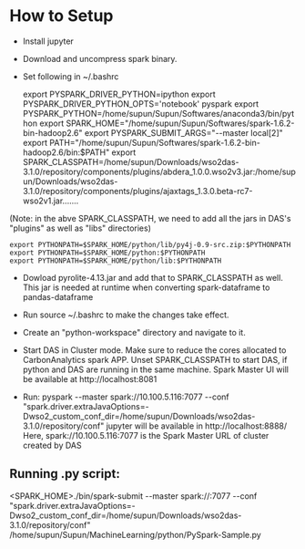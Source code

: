 How to Setup
============


- Install jupyter

- Download and uncompress spark binary.

- Set following in ~/.bashrc


	export PYSPARK_DRIVER_PYTHON=ipython
	export PYSPARK_DRIVER_PYTHON_OPTS='notebook' pyspark
	export PYSPARK_PYTHON=/home/supun/Supun/Softwares/anaconda3/bin/python
	export SPARK_HOME="/home/supun/Supun/Softwares/spark-1.6.2-bin-hadoop2.6"
	export PYSPARK_SUBMIT_ARGS="--master local[2]"
	export PATH="/home/supun/Supun/Softwares/spark-1.6.2-bin-hadoop2.6/bin:$PATH"
	export SPARK_CLASSPATH=/home/supun/Downloads/wso2das-3.1.0/repository/components/plugins/abdera_1.0.0.wso2v3.jar:/home/supun/Downloads/wso2das-3.1.0/repository/components/plugins/ajaxtags_1.3.0.beta-rc7-wso2v1.jar.......

(Note: in the abve SPARK_CLASSPATH, we need to add all the jars in DAS's "plugins" as well as "libs" directories)

	export PYTHONPATH=$SPARK_HOME/python/lib/py4j-0.9-src.zip:$PYTHONPATH
	export PYTHONPATH=$SPARK_HOME/python:$PYTHONPATH
	export PYTHONPATH=$SPARK_HOME/python/lib:$PYTHONPATH

- Dowload pyrolite-4.13.jar and add that to SPARK_CLASSPATH as well. This jar is needed at runtime when converting spark-dataframe to pandas-dataframe

- Run source ~/.bashrc to make the changes take effect.

- Create an "python-workspace" directory and navigate to it.

- Start DAS in Cluster mode. Make sure to reduce the cores allocated to CarbonAnalytics spark APP. Unset SPARK_CLASSPATH to start DAS, if python and DAS are running in the same machine.
		Spark Master UI will be available at http://localhost:8081

- Run: pyspark --master spark://10.100.5.116:7077 --conf "spark.driver.extraJavaOptions=-Dwso2_custom_conf_dir=/home/supun/Downloads/wso2das-3.1.0/repository/conf"
	jupyter will be available in http://localhost:8888/
	Here, spark://10.100.5.116:7077 is the Spark Master URL of cluster created by DAS



Running .py script:
-------------------

 <SPARK_HOME>./bin/spark-submit --master spark://<spark-master-ip>:7077 --conf "spark.driver.extraJavaOptions=-Dwso2_custom_conf_dir=/home/supun/Downloads/wso2das-3.1.0/repository/conf" /home/supun/Supun/MachineLearning/python/PySpark-Sample.py
